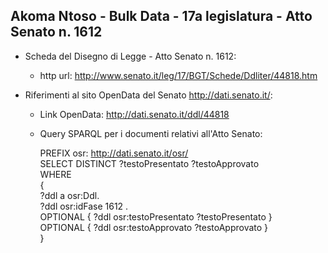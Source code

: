 ## Akoma Ntoso - Bulk Data - 17a legislatura - Atto Senato n. 1612 ##

* Scheda del Disegno di Legge - Atto Senato n. 1612:
	* http url: http://www.senato.it/leg/17/BGT/Schede/Ddliter/44818.htm

* Riferimenti al sito OpenData del Senato http://dati.senato.it/:
	* Link OpenData: http://dati.senato.it/ddl/44818
	* Query SPARQL per i documenti relativi all'Atto Senato:

        PREFIX osr: <http://dati.senato.it/osr/>  
		SELECT DISTINCT ?testoPresentato ?testoApprovato  
		WHERE  
		{  
		    ?ddl a osr:Ddl.  
		    ?ddl osr:idFase 1612 .  
		    OPTIONAL { ?ddl osr:testoPresentato ?testoPresentato }  
		    OPTIONAL { ?ddl osr:testoApprovato ?testoApprovato }  
		}
		